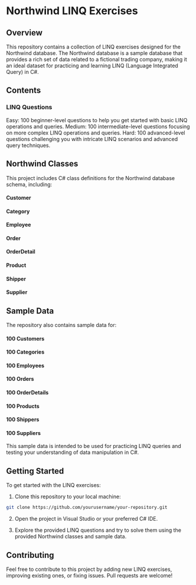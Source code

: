 # Northwind LINQ Exercises

## Overview
This repository contains a collection of LINQ exercises designed for the Northwind database. The Northwind database is a sample database that provides a rich set of data related to a fictional trading company, making it an ideal dataset for practicing and learning LINQ (Language Integrated Query) in C#.

## Contents

### LINQ Questions

Easy: 100 beginner-level questions to help you get started with basic LINQ operations and queries.
Medium: 100 intermediate-level questions focusing on more complex LINQ operations and queries.
Hard: 100 advanced-level questions challenging you with intricate LINQ scenarios and advanced query techniques.

## Northwind Classes

This project includes C# class definitions for the Northwind database schema, including:

#### Customer
#### Category
#### Employee
#### Order
#### OrderDetail
#### Product
#### Shipper
#### Supplier

## Sample Data

The repository also contains sample data for:

#### 100 Customers
#### 100 Categories
#### 100 Employees
#### 100 Orders
#### 100 OrderDetails
#### 100 Products
#### 100 Shippers
#### 100 Suppliers

This sample data is intended to be used for practicing LINQ queries and testing your understanding of data manipulation in C#.

## Getting Started

To get started with the LINQ exercises:

1. Clone this repository to your local machine:
```bash
git clone https://github.com/yourusername/your-repository.git
```
2. Open the project in Visual Studio or your preferred C# IDE.

3. Explore the provided LINQ questions and try to solve them using the provided Northwind classes and sample data.

## Contributing

Feel free to contribute to this project by adding new LINQ exercises, improving existing ones, or fixing issues. Pull requests are welcome!
